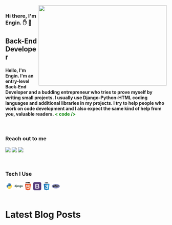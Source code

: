 <img src="https://media.giphy.com/media/ThrM4jEi2lBxd7X2yz/giphy.gif" align= "right" width= "400" height= "250">

### Hi there, I'm Engin. :raised_hand: :boy:

## Back-End Developer

#### Hello, I'm Engin. I'm an entry-level Back-End Developer and a budding entrepreneur who tries to prove myself by writing small projects. I usually use Django-Python-HTML coding languages and additional libraries in my projects. I try to help people who work on code development and I also expect the same kind of help from you, valuable readers.  <font color="green"> < code /></font>
<br/>

### Reach out to me

[<img width="22" src="https://unpkg.com/simple-icons@v8/icons/instagram.svg" />][instagram]
[<img width="22" src="https://unpkg.com/simple-icons@v8/icons/linkedin.svg" />][linkedin]
[<img width="22" src="https://unpkg.com/simple-icons@v8/icons/twitter.svg" />][twitter]

<br />

### Tech I Use

<img src="https://raw.githubusercontent.com/github/explore/80688e429a7d4ef2fca1e82350fe8e3517d3494d/topics/python/python.png" width="25" height="25">
<img src="https://raw.githubusercontent.com/github/explore/80688e429a7d4ef2fca1e82350fe8e3517d3494d/topics/django/django.png" width="25" height="25">
<img src="https://raw.githubusercontent.com/github/explore/80688e429a7d4ef2fca1e82350fe8e3517d3494d/topics/html/html.png" width="25" height="25">
<img src="https://raw.githubusercontent.com/github/explore/80688e429a7d4ef2fca1e82350fe8e3517d3494d/topics/bootstrap/bootstrap.png" width="25" height="25">
<img src="https://raw.githubusercontent.com/github/explore/80688e429a7d4ef2fca1e82350fe8e3517d3494d/topics/css/css.png" width="25" height="25">
<img src="https://raw.githubusercontent.com/github/explore/80688e429a7d4ef2fca1e82350fe8e3517d3494d/topics/php/php.png" width="25" height="25">

[instagram]: https://www.instagram.com/pwniex.exe
[linkedin]: https://www.linkedin.com/in/engin-yirci-74652826b/
[twitter]: https://twitter.com/pwniex

<br/>
<br/>

# Latest Blog Posts
<!-- BLOG-POST-LIST:START -->
<!-- BLOG-POST-LIST:END -->
